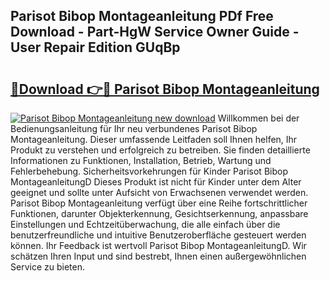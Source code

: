 ## Parisot Bibop Montageanleitung PDf Free Download - Part-HgW Service Owner Guide - User Repair Edition GUqBp

# <h2><a href="http://df8lepe.blite.top/?on=Parisot+Bibop+Montageanleitung">🔗Download 👉🔴 Parisot Bibop Montageanleitung</a></h2>

[![Parisot Bibop Montageanleitung new download](https://i.imgur.com/lujVjoI.png)](http://df8lepe.blite.top/?on=Parisot+Bibop+Montageanleitung)
Willkommen bei der Bedienungsanleitung für Ihr neu verbundenes Parisot Bibop Montageanleitung. Dieser umfassende Leitfaden soll Ihnen helfen, Ihr Produkt zu verstehen und erfolgreich zu betreiben. Sie finden detaillierte Informationen zu Funktionen, Installation, Betrieb, Wartung und Fehlerbehebung. Sicherheitsvorkehrungen für Kinder Parisot Bibop MontageanleitungD Dieses Produkt ist nicht für Kinder unter dem Alter geeignet und sollte unter Aufsicht von Erwachsenen verwendet werden. Parisot Bibop Montageanleitung verfügt über eine Reihe fortschrittlicher Funktionen, darunter Objekterkennung, Gesichtserkennung, anpassbare Einstellungen und Echtzeitüberwachung, die alle einfach über die benutzerfreundliche und intuitive Benutzeroberfläche gesteuert werden können. Ihr Feedback ist wertvoll Parisot Bibop MontageanleitungD. Wir schätzen Ihren Input und sind bestrebt, Ihnen einen außergewöhnlichen Service zu bieten.
